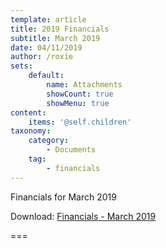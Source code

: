 ```yaml
---
template: article
title: 2019 Financials
subtitle: March 2019
date: 04/11/2019
author: /roxie
sets:
    default:
        name: Attachments
        showCount: true
        showMenu: true
content:
    items: '@self.children'
taxonomy:
    category: 
        - Documents
    tag: 
        - financials
---
```


Financials for March 2019

Download: [Financials - March 2019](2019-03-financials.pdf)

===


